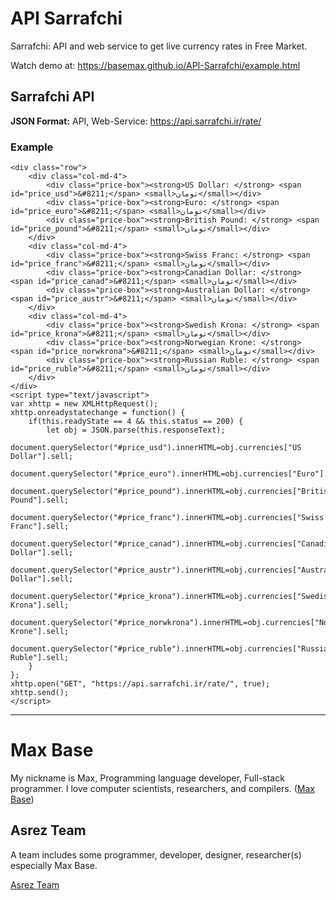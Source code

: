 # API Sarrafchi

Sarrafchi: API and web service to get live currency rates in Free Market.

Watch demo at: https://basemax.github.io/API-Sarrafchi/example.html

## Sarrafchi API

**JSON Format:** API, Web-Service: https://api.sarrafchi.ir/rate/

### Example

```
<div class="row">
    <div class="col-md-4">
        <div class="price-box"><strong>US Dollar: </strong> <span id="price_usd">&#8211;</span> <small>تومان</small></div>
        <div class="price-box"><strong>Euro: </strong> <span id="price_euro">&#8211;</span> <small>تومان</small></div>
        <div class="price-box"><strong>British Pound: </strong> <span id="price_pound">&#8211;</span> <small>تومان</small></div>
    </div>
    <div class="col-md-4">
        <div class="price-box"><strong>Swiss Franc: </strong> <span id="price_franc">&#8211;</span> <small>تومان</small></div>
        <div class="price-box"><strong>Canadian Dollar: </strong> <span id="price_canad">&#8211;</span> <small>تومان</small></div>
        <div class="price-box"><strong>Australian Dollar: </strong> <span id="price_austr">&#8211;</span> <small>تومان</small></div>
    </div>
    <div class="col-md-4">
        <div class="price-box"><strong>Swedish Krona: </strong> <span id="price_krona">&#8211;</span> <small>تومان</small></div>
        <div class="price-box"><strong>Norwegian Krone: </strong> <span id="price_norwkrona">&#8211;</span> <small>تومان</small></div>
        <div class="price-box"><strong>Russian Ruble: </strong> <span id="price_ruble">&#8211;</span> <small>تومان</small></div>
    </div>
</div>
<script type="text/javascript">
var xhttp = new XMLHttpRequest();
xhttp.onreadystatechange = function() {
    if(this.readyState == 4 && this.status == 200) {
    	let obj = JSON.parse(this.responseText);
    	document.querySelector("#price_usd").innerHTML=obj.currencies["US Dollar"].sell;
    	document.querySelector("#price_euro").innerHTML=obj.currencies["Euro"].sell;
    	document.querySelector("#price_pound").innerHTML=obj.currencies["British Pound"].sell;
    	document.querySelector("#price_franc").innerHTML=obj.currencies["Swiss Franc"].sell;
    	document.querySelector("#price_canad").innerHTML=obj.currencies["Canadian Dollar"].sell;
    	document.querySelector("#price_austr").innerHTML=obj.currencies["Australian Dollar"].sell;
    	document.querySelector("#price_krona").innerHTML=obj.currencies["Swedish Krona"].sell;
    	document.querySelector("#price_norwkrona").innerHTML=obj.currencies["Norwegian Krone"].sell;
    	document.querySelector("#price_ruble").innerHTML=obj.currencies["Russian Ruble"].sell;
    }
};
xhttp.open("GET", "https://api.sarrafchi.ir/rate/", true);
xhttp.send();
</script>
```
---------

# Max Base

My nickname is Max, Programming language developer, Full-stack programmer. I love computer scientists, researchers, and compilers. ([Max Base](https://maxbase.org/))

## Asrez Team

A team includes some programmer, developer, designer, researcher(s) especially Max Base.

[Asrez Team](https://www.asrez.com/)

